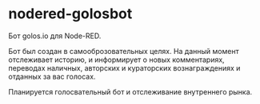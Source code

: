 # nodered-golosbot
Бот golos.io для Node-RED. 

Бот был создан в самооброзовательных целях. На данный момент отслеживает историю, и информирует о новых комментариях, переводах наличных, авторских и кураторских вознаграждениях и отданных за вас голосах.

Планируется голосвательный бот и отслеживание внутреннего рынка.

